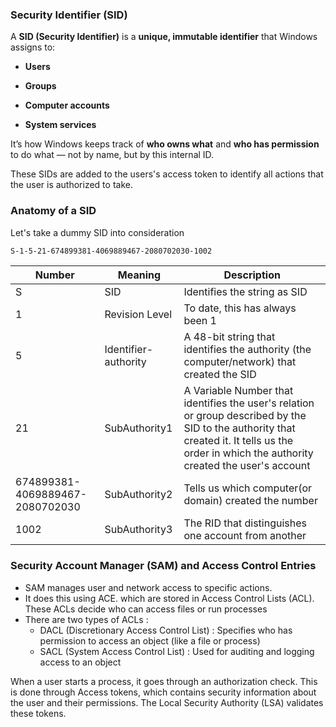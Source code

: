

### Security Identifier (SID)

A **SID (Security Identifier)** is a **unique, immutable identifier** that Windows assigns to:

- **Users**
    
- **Groups**
    
- **Computer accounts**
    
- **System services**

It’s how Windows keeps track of **who owns what** and **who has permission** to do what — not by name, but by this internal ID. 


These SIDs are added to the users's access token to identify all actions that the user is authorized to take. 





### Anatomy of a SID

Let's take a dummy SID into consideration

```Powershell
S-1-5-21-674899381-4069889467-2080702030-1002
```

| Number                          | Meaning              | Description                                                                                                                                                                                   |
| ------------------------------- | -------------------- | --------------------------------------------------------------------------------------------------------------------------------------------------------------------------------------------- |
| S                               | SID                  | Identifies the string as SID                                                                                                                                                                  |
| 1                               | Revision Level       | To date, this has always been 1                                                                                                                                                               |
| 5                               | Identifier-authority | A 48-bit string that identifies the authority (the computer/network) that created the SID                                                                                                     |
| 21                              | SubAuthority1        | A Variable Number that identifies the user's relation or group described by the SID to the authority that created it. It tells us the order in which the authority created the user's account |
| 674899381-4069889467-2080702030 | SubAuthority2        | Tells us which computer(or domain) created the number                                                                                                                                         |
| 1002                            | SubAuthority3        | The RID that distinguishes one account from another                                                                                                                                           |




### Security Account Manager (SAM) and Access Control Entries


- SAM manages user and network access to specific actions. 
- It does this using ACE. which are stored in Access Control Lists (ACL). These ACLs decide who can access files or run processes
- There are two types of ACLs :
	- DACL (Discretionary Access Control List) : Specifies who has permission to access an object (like a file or process)
	- SACL (System Access Control List) : Used for auditing and logging access to an object



When a user starts a process, it goes through an authorization check. This is done through Access tokens, which contains security information about the user and their permissions. The Local Security Authority (LSA) validates these tokens.